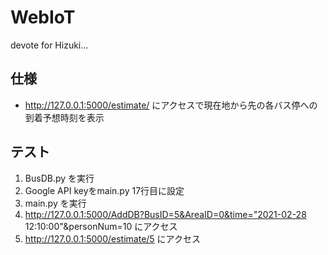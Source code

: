 # WebIoT
devote for Hizuki...

## 仕様
- http://127.0.0.1:5000/estimate/<BusID> にアクセスで現在地から先の各バス停への到着予想時刻を表示

## テスト
1. BusDB.py を実行
2. Google API keyをmain.py 17行目に設定
3. main.py を実行
4. http://127.0.0.1:5000/AddDB?BusID=5&AreaID=0&time="2021-02-28 12:10:00"&personNum=10 にアクセス
5. http://127.0.0.1:5000/estimate/5 にアクセス

